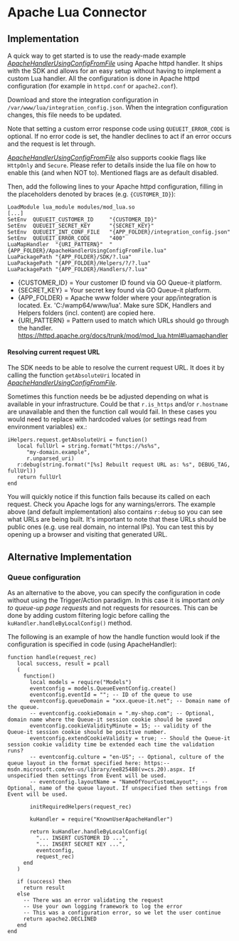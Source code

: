 # Apache Lua Connector

## Implementation

A quick way to get started is to use the ready-made example *[ApacheHandlerUsingConfigFromFile](ApacheHandlerUsingConfigFromFile.lua)* using Apache httpd handler.
It ships with the SDK and allows for an easy setup without having to implement a custom Lua handler.
All the configuration is done in Apache httpd configuration (for example in `httpd.conf` or `apache2.conf`).

Download and store the integration configuration in `/var/www/lua/integration_config.json`.
When the integration configuration changes, this file needs to be updated.

Note that setting a custom error response code using `QUEUEIT_ERROR_CODE` is optional.
If no error code is set, the handler declines to act if an error occurs and the request is let through.

*[ApacheHandlerUsingConfigFromFile](ApacheHandlerUsingConfigFromFile.lua)* also supports cookie flags like `HttpOnly` and `Secure`. 
Please refer to details inside the lua file on how to enable this (and when NOT to). Mentioned flags are as default disabled.

Then, add the following lines to your Apache httpd configuration, filling in the placeholders denoted by braces (e.g. `{CUSTOMER_ID}`):

```apache2
LoadModule lua_module modules/mod_lua.so
[...]
SetEnv  QUEUEIT_CUSTOMER_ID     "{CUSTOMER_ID}"
SetEnv  QUEUEIT_SECRET_KEY      "{SECRET_KEY}"
SetEnv  QUEUEIT_INT_CONF_FILE   "{APP_FOLDER}/integration_config.json"
SetEnv  QUEUEIT_ERROR_CODE      "400"
LuaMapHandler  "{URI_PATTERN}"  "{APP_FOLDER}/ApacheHandlerUsingConfigFromFile.lua"
LuaPackagePath "{APP_FOLDER}/SDK/?.lua"
LuaPackagePath "{APP_FOLDER}/Helpers/?/?.lua"
LuaPackagePath "{APP_FOLDER}/Handlers/?.lua"
```

- {CUSTOMER_ID} = Your customer ID found via GO Queue-it platform.
- {SECRET_KEY} = Your secret key found via GO Queue-it platform.
- {APP_FOLDER} = Apache www folder where your app/integration is located. Ex. 'C:/wamp64/www/lua'. Make sure SDK, Handlers and Helpers folders (incl. content) are copied here. 
- {URI_PATTERN} = Pattern used to match which URLs should go through the handler. https://httpd.apache.org/docs/trunk/mod/mod_lua.html#luamaphandler

#### Resolving current request URL
The SDK needs to be able to resolve the current request URL. It does it by calling the function `getAbsoluteUri` located in *[ApacheHandlerUsingConfigFromFile](ApacheHandlerUsingConfigFromFile.lua)*.

Sometimes this function needs be be adjusted depending on what is available in your infrastructure. Could be that `r.is_https` and/or `r.hostname` are unavailable and then the function call would fail. In these cases you would need to replace with hardcoded values (or settings read from environment variables) ex.:

```
iHelpers.request.getAbsoluteUri = function()   
   local fullUrl = string.format("https://%s%s",
      "my-domain.example",
      r.unparsed_uri)   
   r:debug(string.format("[%s] Rebuilt request URL as: %s", DEBUG_TAG, fullUrl)) 
   return fullUrl
end
```
You will quickly notice if this function fails because its called on each request. Check you Apache logs for any warnings/errors.
The example above (and default implementation) also contains `r:debug` so you can see what URLs are being built. It's important to note that these URLs should be public ones (e.g. use real domain, no internal IPs). You can test this by opening up a browser and visiting that generated URL.

## Alternative Implementation

### Queue configuration
As an alternative to the above, you can specify the configuration in code without using the Trigger/Action paradigm. 
In this case it is important *only to queue-up page requests* and not requests for resources. 
This can be done by adding custom filtering logic before calling the `kuHandler.handleByLocalConfig()` method. 

The following is an example of how the handle function would look if the configuration is specified in code (using ApacheHandler):

```
function handle(request_rec)
   local success, result = pcall
   (
     function()
       local models = require("Models")
       eventconfig = models.QueueEventConfig.create()
       eventconfig.eventId = ""; -- ID of the queue to use
       eventconfig.queueDomain = "xxx.queue-it.net"; -- Domain name of the queue.
       -- eventconfig.cookieDomain = ".my-shop.com"; -- Optional, domain name where the Queue-it session cookie should be saved
       eventconfig.cookieValidityMinute = 15; -- validity of the Queue-it session cookie should be positive number.
       eventconfig.extendCookieValidity = true; -- Should the Queue-it session cookie validity time be extended each time the validation runs?
       -- eventconfig.culture = "en-US"; -- Optional, culture of the queue layout in the format specified here: https:-- msdn.microsoft.com/en-us/library/ee825488(v=cs.20).aspx. If unspecified then settings from Event will be used.
       -- eventconfig.layoutName = "NameOfYourCustomLayout"; -- Optional, name of the queue layout. If unspecified then settings from Event will be used.

       initRequiredHelpers(request_rec)

       kuHandler = require("KnownUserApacheHandler")
	
       return kuHandler.handleByLocalConfig(
         "... INSERT CUSTOMER ID ...", 
         "... INSERT SECRET KEY ...", 
         eventconfig, 
         request_rec)
     end
   )
   
   if (success) then
     return result
   else
     -- There was an error validating the request
     -- Use your own logging framework to log the error
     -- This was a configuration error, so we let the user continue
     return apache2.DECLINED
   end
end
```

